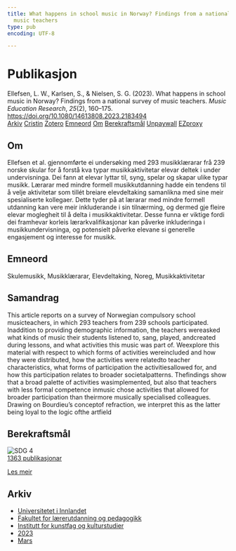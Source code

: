 ```yaml
---
title: What happens in school music in Norway? Findings from a national survey of
  music teachers
type: pub
encoding: UTF-8

---
```

<h1>Publikasjon</h1>
<article id="csl-bib-container-LDTM7R22" class="csl-bib-container">
  <div class="csl-bib-body"> <div class="csl-entry">Ellefsen, L. W., Karlsen, S., &#38; Nielsen, S. G. (2023). What happens in school music in Norway? Findings from a national survey of music teachers. <i>Music Education Research</i>, <i>25</i>(2), 160–175. <a href="https://doi.org/10.1080/14613808.2023.2183494">https://doi.org/10.1080/14613808.2023.2183494</a></div> </div>
  <div class="csl-bib-buttons">
    <a href="#taxonomy-article-LDTM7R22" alt="archive" class="csl-bib-button">Arkiv</a>
    <a href="https://app.cristin.no/results/show.jsf?id=2136823" alt="Cristin" class="csl-bib-button">Cristin</a>
    <a href="http://zotero.org/groups/5881554/items/LDTM7R22" alt="Zotero" class="csl-bib-button">Zotero</a>
    <a href="#keywords-article-LDTM7R22" alt="keywords" class="csl-bib-button">Emneord</a>
    <a href="#about-article-LDTM7R22" alt="about_pub" class="csl-bib-button">Om</a>
    <a href="#sdg-article-LDTM7R22" alt="sdg" class="csl-bib-button">Berekraftsmål</a>
    <a href="https://doi.org/10.1080/14613808.2023.2183494" alt="Unpaywall" class="csl-bib-button">Unpaywall</a>
    <a href="https://doi.org/10.1080/14613808.2023.2183494" alt="EZproxy" class="csl-bib-button">EZproxy</a>
  </div>
  <div id="csl-bib-meta-container-LDTM7R22"></div>
</article>
<div id="csl-bib-meta-LDTM7R22" class="csl-bib-meta">
  <article id="about-article-LDTM7R22" class="about_pub-article">
    <h1>Om</h1>
    Ellefsen et al. gjennomførte ei undersøking med 293 musikklærarar frå 239 norske skular for å forstå kva typar musikkaktivitetar elevar deltek i under undervisninga. Dei fann at elevar lyttar til, syng, spelar og skapar ulike typar musikk. Lærarar med mindre formell musikkutdanning hadde ein tendens til å velje aktivitetar som tillét breiare elevdeltaking samanlikna med sine meir spesialiserte kollegaer. Dette tyder på at lærarar med mindre formell utdanning kan vere meir inkluderande i sin tilnærming, og dermed gje fleire elevar moglegheit til å delta i musikkaktivitetar. Desse funna er viktige fordi dei framhevar korleis lærarkvalifikasjonar kan påverke inkluderinga i musikkundervisninga, og potensielt påverke elevane si generelle engasjement og interesse for musikk.
  </article>
  <article id="keywords-article-LDTM7R22" class="keywords-article">
    <h1>Emneord</h1>
    Skulemusikk, Musikklærarar, Elevdeltaking, Noreg, Musikkaktivitetar
  </article>
  <article id="abstract-article-LDTM7R22" class="abstract-article">
    <h1>Samandrag</h1>
    This article reports on a survey of Norwegian compulsory school musicteachers, in which 293 teachers from 239 schools participated. Inaddition to providing demographic information, the teachers wereasked what kinds of music their students listened to, sang, played, andcreated during lessons, and what activities this music was part of. Weexplore this material with respect to which forms of activities wereincluded and how they were distributed, how the activities were relatedto teacher characteristics, what forms of participation the activitiesallowed for, and how this participation relates to broader societalpatterns. Thefindings show that a broad palette of activities wasimplemented, but also that teachers with less formal competence inmusic chose activities that allowed for broader participation than theirmore musically specialised colleagues. Drawing on Bourdieu’s conceptof refraction, we interpret this as the latter being loyal to the logic ofthe artfield
  </article>
  <article id="sdg-article-LDTM7R22" class="sdg-article">
    <h1>Berekraftsmål</h1>
    <div class="sdg-container"><div id="sdg4" class="sdg">
        <img src="{{< params subfolder >}}images/sdg/sdg04_nn.png" class="image" alt="SDG 4">
        <div class="sdg-overlay">
          <a href="{{< params subfolder >}}nn/archive/?sdg=4#archive" class="sdg-publication-count"><span>1363</span> publikasjonar</a>
          <p><a href="https://fn.no/om-fn/fns-baerekraftsmaal/god-utdanning?lang=nno-NO" class="sdg-read-more">Les meir</a></p>
        </div>
      </div></div>
  </article>
  <article id="taxonomy-article-LDTM7R22" class="taxonomy-article">
    <h1>Arkiv</h1>
    <ul>
      <li><a href="{{< params subfolder >}}nn/archive/?key=3DCRN523">Universitetet i Innlandet</a></li>
      <li><a href="{{< params subfolder >}}nn/archive/?key=WYNZA47F">Fakultet for lærerutdanning og pedagogikk</a></li>
      <li><a href="{{< params subfolder >}}nn/archive/?key=VBB2T4VJ">Institutt for kunstfag og kulturstudier</a></li>
      <li><a href="{{< params subfolder >}}nn/archive/?key=BR3ZL9GL">2023</a></li>
      <li><a href="{{< params subfolder >}}nn/archive/?key=98CZ9654">Mars</a></li>
    </ul>
  </article>
</div>
